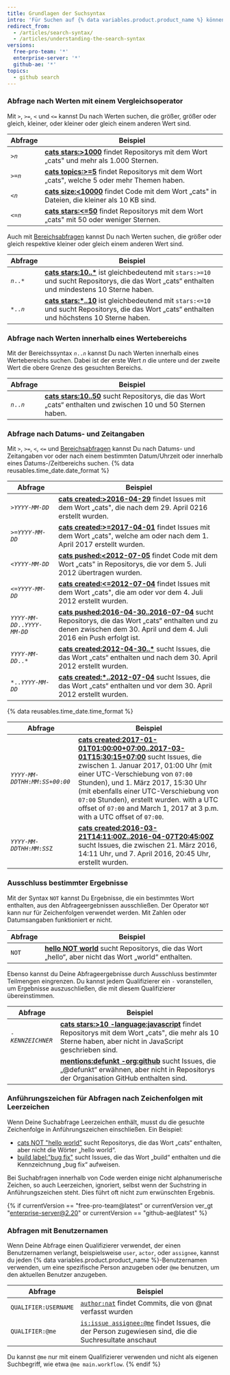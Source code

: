```yaml
---
title: Grundlagen der Suchsyntax
intro: 'Für Suchen auf {% data variables.product.product_name %} können Sie Abfragen erstellen, die nach bestimmten alphanumerischen Zeichenfolgen suchen.'
redirect_from:
  - /articles/search-syntax/
  - /articles/understanding-the-search-syntax
versions:
  free-pro-team: '*'
  enterprise-server: '*'
  github-ae: '*'
topics:
  - github search
---
```


### Abfrage nach Werten mit einem Vergleichsoperator

Mit `>`, `>=`, `<` und `<=` kannst Du nach Werten suchen, die größer, größer oder gleich, kleiner, oder kleiner oder gleich einem anderen Wert sind.

| Abfrage                   | Beispiel                                                                                                                                                                           |
| ------------------------- | ---------------------------------------------------------------------------------------------------------------------------------------------------------------------------------- |
| <code>><em>n</em></code> | **[cats stars:>1000](https://github.com/search?utf8=%E2%9C%93&q=cats+stars%3A%3E1000&type=Repositories)** findet Repositorys mit dem Wort „cats" und mehr als 1.000 Sternen.       |
| <code>>=<em>n</em></code> | **[cats topics:>=5](https://github.com/search?utf8=%E2%9C%93&q=cats+topics%3A%3E%3D5&type=Repositories)** findet Repositorys mit dem Wort „cats", welche 5 oder mehr Themen haben. |
| <code><<em>n</em></code> | **[cats size:<10000](https://github.com/search?utf8=%E2%9C%93&q=cats+size%3A%3C10000&type=Code)** findet Code mit dem Wort „cats" in Dateien, die kleiner als 10 KB sind.          |
| <code><=<em>n</em></code> | **[cats stars:<=50](https://github.com/search?utf8=%E2%9C%93&q=cats+stars%3A%3C%3D50&type=Repositories)** findet Repositorys mit dem Wort „cats" mit 50 oder weniger Sternen.      |

Auch mit [Bereichsabfragen](#query-for-values-between-a-range) kannst Du nach Werten suchen, die größer oder gleich respektive kleiner oder gleich einem anderen Wert sind.

| Abfrage                   | Beispiel                                                                                                                                                                                                                                  |
| ------------------------- | ----------------------------------------------------------------------------------------------------------------------------------------------------------------------------------------------------------------------------------------- |
| <code><em>n</em>..*</code> | **[cats stars:10..*](https://github.com/search?utf8=%E2%9C%93&q=cats+stars%3A10..*&type=Repositories)** ist gleichbedeutend mit `stars:>=10` und sucht Repositorys, die das Wort „cats“ enthalten und mindestens 10 Sterne haben.      |
| <code>*..<em>n</em></code> | **[cats stars:*..10](https://github.com/search?utf8=%E2%9C%93&q=cats+stars%3A%22*..10%22&type=Repositories)** ist gleichbedeutend mit `stars:<=10` und sucht Repositorys, die das Wort „cats“ enthalten und höchstens 10 Sterne haben. |

### Abfrage nach Werten innerhalb eines Wertebereichs

Mit der Bereichssyntax <code><em>n</em>..<em>n</em></code> kannst Du nach Werten innerhalb eines Wertebereichs suchen. Dabei ist der erste Wert _n_ die untere und der zweite Wert die obere Grenze des gesuchten Bereichs.

| Abfrage                   | Beispiel                                                                                                                                                                                         |
| ------------------------- | ------------------------------------------------------------------------------------------------------------------------------------------------------------------------------------------------ |
| <code><em>n</em>..<em>n</em></code> | **[cats stars:10..50](https://github.com/search?utf8=%E2%9C%93&q=cats+stars%3A10..50&type=Repositories)** sucht Repositorys, die das Wort „cats“ enthalten und zwischen 10 und 50 Sternen haben. |

### Abfrage nach Datums- und Zeitangaben

Mit `>`, `>=`, `<`, `<=` und [Bereichsabfragen](#query-for-values-between-a-range) kannst Du nach Datums- und Zeitangaben vor oder nach einem bestimmten Datum/Uhrzeit oder innerhalb eines Datums-/Zeitbereichs suchen. {% data reusables.time_date.date_format %}

| Abfrage                    | Beispiel                                                                                                                                                                                                                                                                    |
| -------------------------- | --------------------------------------------------------------------------------------------------------------------------------------------------------------------------------------------------------------------------------------------------------------------------- |
| <code>><em>YYYY</em>-<em>MM</em>-<em>DD</em></code>  | **[cats created:>2016-04-29](https://github.com/search?utf8=%E2%9C%93&q=cats+created%3A%3E2016-04-29&type=Issues)** findet Issues mit dem Wort „cats", die nach dem 29. April 0216 erstellt wurden.                                                                         |
| <code>>=<em>YYYY</em>-<em>MM</em>-<em>DD</em></code>  | **[cats created:>=2017-04-01](https://github.com/search?utf8=%E2%9C%93&q=cats+created%3A%3E%3D2017-04-01&type=Issues)** findet Issues mit dem Wort „cats", welche am oder nach dem 1. April 2017 erstellt wurden.                                                           |
| <code><<em>YYYY</em>-<em>MM</em>-<em>DD</em></code> | **[cats pushed:<2012-07-05](https://github.com/search?q=cats+pushed%3A%3C2012-07-05&type=Code&utf8=%E2%9C%93)** findet Code mit dem Wort „cats" in Repositorys, die vor dem 5. Juli 2012 übertragen wurden.                                                                 |
| <code><=<em>YYYY</em>-<em>MM</em>-<em>DD</em></code> | **[cats created:<=2012-07-04](https://github.com/search?utf8=%E2%9C%93&q=cats+created%3A%3C%3D2012-07-04&type=Issues)** findet Issues mit dem Wort „cats", die am oder vor dem 4. Juli 2012 erstellt wurden.                                                                |
| <code><em>YYYY</em>-<em>MM</em>-<em>DD</em>..<em>YYYY</em>-<em>MM</em>-<em>DD</em></code> | **[cats pushed:2016-04-30..2016-07-04](https://github.com/search?utf8=%E2%9C%93&q=cats+pushed%3A2016-04-30..2016-07-04&type=Repositories)** sucht Repositorys, die das Wort „cats“ enthalten und zu denen zwischen dem 30. April und dem 4. Juli 2016 ein Push erfolgt ist. |
| <code><em>YYYY</em>-<em>MM</em>-<em>DD</em>..*</code> | **[cats created:2012-04-30..*](https://github.com/search?utf8=%E2%9C%93&q=cats+created%3A2012-04-30..*&type=Issues)** sucht Issues, die das Wort „cats“ enthalten und nach dem 30. April 2012 erstellt wurden.                                                              |
| <code>*..<em>YYYY</em>-<em>MM</em>-<em>DD</em></code> | **[cats created:*..2012-07-04](https://github.com/search?utf8=%E2%9C%93&q=cats+created%3A*..2012-07-04&type=Issues)** sucht Issues, die das Wort „cats“ enthalten und vor dem 30. April 2012 erstellt wurden.                                                               |

{% data reusables.time_date.time_format %}

| Abfrage                    | Beispiel                                                                                                                                                                                                                                                                                                                                                                                                                                                                                                                   |
| -------------------------- | -------------------------------------------------------------------------------------------------------------------------------------------------------------------------------------------------------------------------------------------------------------------------------------------------------------------------------------------------------------------------------------------------------------------------------------------------------------------------------------------------------------------------- |
| <code><em>YYYY</em>-<em>MM</em>-<em>DD</em>T<em>HH</em>:<em>MM</em>:<em>SS</em>+<em>00</em>:<em>00</em></code> | **[cats created:2017-01-01T01:00:00+07:00..2017-03-01T15:30:15+07:00](https://github.com/search?utf8=%E2%9C%93&q=cats+created%3A2017-01-01T01%3A00%3A00%2B07%3A00..2017-03-01T15%3A30%3A15%2B07%3A00&type=Issues)** sucht Issues, die zwischen 1. Januar 2017, 01:00 Uhr (mit einer UTC-Verschiebung von `07:00` Stunden), und 1. März 2017, 15:30 Uhr (mit ebenfalls einer UTC-Verschiebung von `07:00` Stunden), erstellt wurden. with a UTC offset of `07:00` and March 1, 2017 at 3 p.m. with a UTC offset of `07:00`. |
| <code><em>YYYY</em>-<em>MM</em>-<em>DD</em>T<em>HH</em>:<em>MM</em>:<em>SS</em>Z</code> | **[cats created:2016-03-21T14:11:00Z..2016-04-07T20:45:00Z](https://github.com/search?utf8=%E2%9C%93&q=cats+created%3A2016-03-21T14%3A11%3A00Z..2016-04-07T20%3A45%3A00Z&type=Issues)** sucht Issues, die zwischen 21. März 2016, 14:11 Uhr, und 7. April 2016, 20:45 Uhr, erstellt wurden.                                                                                                                                                                                                                                |

### Ausschluss bestimmter Ergebnisse

Mit der Syntax `NOT` kannst Du Ergebnisse, die ein bestimmtes Wort enthalten, aus den Abfrageergebnissen ausschließen. Der Operator `NOT` kann nur für Zeichenfolgen verwendet werden. Mit Zahlen oder Datumsangaben funktioniert er nicht.

| Abfrage | Beispiel                                                                                                                                                             |
| ------- | -------------------------------------------------------------------------------------------------------------------------------------------------------------------- |
| `NOT`   | **[hello NOT world](https://github.com/search?q=hello+NOT+world&type=Repositories)** sucht Repositorys, die das Wort „hello“, aber nicht das Wort „world“ enthalten. |

Ebenso kannst du Deine Abfrageergebnisse durch Ausschluss bestimmter Teilmengen eingrenzen. Du kannst jedem Qualifizierer ein `-` voranstellen, um Ergebnisse auszuschließen, die mit diesem Qualifizierer übereinstimmen.

| Abfrage                    | Beispiel                                                                                                                                                                                                                                          |
| -------------------------- | ------------------------------------------------------------------------------------------------------------------------------------------------------------------------------------------------------------------------------------------------- |
| <code>-<em>KENNZEICHNER</em></code> | **[cats stars:>10 -language:javascript](https://github.com/search?q=cats+stars%3A>10+-language%3Ajavascript&type=Repositories)** findet Repositorys mit dem Wort „cats", die mehr als 10 Sterne haben, aber nicht in JavaScript geschrieben sind. |
|                            | **[mentions:defunkt -org:github](https://github.com/search?utf8=%E2%9C%93&q=mentions%3Adefunkt+-org%3Agithub&type=Issues)** sucht Issues, die „@defunkt“ erwähnen, aber nicht in Repositorys der Organisation GitHub enthalten sind.              |

### Anführungszeichen für Abfragen nach Zeichenfolgen mit Leerzeichen

Wenn Deine Suchabfrage Leerzeichen enthält, musst du die gesuchte Zeichenfolge in Anführungszeichen einschließen. Ein Beispiel:

* [cats NOT "hello world"](https://github.com/search?utf8=✓&q=cats+NOT+"hello+world"&type=Repositories) sucht Repositorys, die das Wort „cats“ enthalten, aber nicht die Wörter „hello world“.
* [build label:"bug fix"](https://github.com/search?utf8=%E2%9C%93&q=build+label%3A%22bug+fix%22&type=Issues) sucht Issues, die das Wort „build“ enthalten und die Kennzeichnung „bug fix“ aufweisen.

Bei Suchabfragen innerhalb von Code werden einige nicht alphanumerische Zeichen, so auch Leerzeichen, ignoriert, selbst wenn der Suchstring in Anführungszeichen steht. Dies führt oft nicht zum erwünschten Ergebnis.

{% if currentVersion == "free-pro-team@latest" or currentVersion ver_gt "enterprise-server@2.20" or currentVersion == "github-ae@latest" %}
### Abfragen mit Benutzernamen

Wenn Deine Abfrage einen Qualifizierer verwendet, der einen Benutzernamen verlangt, beispielsweise `user`, `actor`, oder `assignee`, kannst du jeden {% data variables.product.product_name %}-Benutzernamen verwenden, um eine spezifische Person anzugeben oder `@me` benutzen, um den aktuellen Benutzer anzugeben.

| Abfrage              | Beispiel                                                                                                                                                                     |
| -------------------- | ---------------------------------------------------------------------------------------------------------------------------------------------------------------------------- |
| `QUALIFIER:USERNAME` | [`author:nat`](https://github.com/search?q=author%3Anat&type=Commits) findet Commits, die von @nat verfasst wurden                                                           |
| `QUALIFIER:@me`      | [`is:issue assignee:@me`](https://github.com/search?q=is%3Aissue+assignee%3A%40me&type=Issues) findet Issues, die der Person zugewiesen sind, die die Suchresultate anschaut |

Du kannst `@me` nur mit einem Qualifizierer verwenden und nicht als eigenen Suchbegriff, wie etwa `@me main.workflow`.
{% endif %}
